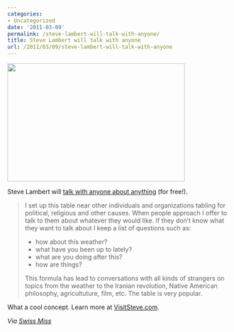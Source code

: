 ```yaml
---
categories:
- Uncategorized
date: '2011-03-09'
permalink: /steve-lambert-will-talk-with-anyone/
title: Steve Lambert will talk with anyone
url: /2011/03/09/steve-lambert-will-talk-with-anyone
---
```


<img src="https://gomakethings.com/wp-content/uploads/2011/03/talk-anyone-400x266.jpg" alt="" title="talk-anyone" width="400" height="266" class="aligncenter size-medium wp-image-236" />

Steve Lambert will <a href="http://visitsteve.com/made/talkwithanyone/">talk with anyone about anything</a> (for free!).

<blockquote>I set up this table near other individuals and organizations tabling for political, religious and other causes. When people approach I offer to talk to them about whatever they would like. If they don’t know what they want to talk about I keep a list of questions such as:

- how about this weather?
- what have you been up to lately?
- what are you doing after this?
- how are things?

This formula has lead to conversations with all kinds of strangers on topics from the weather to the Iranian revolution, Native American philosophy, agricultuture, film, etc. The table is very popular.</blockquote>

What a cool concept. Learn more at <a href="http://visitsteve.com/made/talkwithanyone/">VisitSteve.com</a>.

<em>Via <a href="http://www.swiss-miss.com/2011/02/steve-will-talk-with-anyone.html">Swiss Miss</a></em>